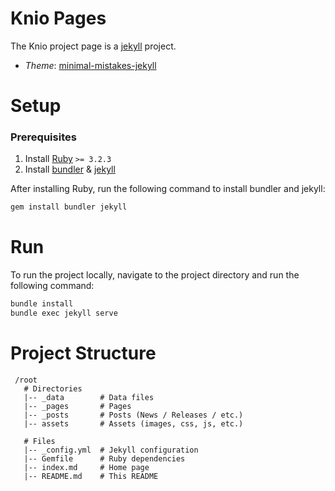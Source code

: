 # Knio Pages

The Knio project page is a [jekyll](https://jekyllrb.com/) project.

 - *Theme*: [minimal-mistakes-jekyll](https://mmistakes.github.io/minimal-mistakes/) 

# Setup
### Prerequisites
 1. Install [Ruby](https://www.ruby-lang.org/en/documentation/installation/) `>= 3.2.3`
 2. Install [bundler](https://bundler.io/) & [jekyll](https://jekyllrb.com/docs/installation/)

After installing Ruby, run the following command to install bundler and jekyll: 
 ```bash
 gem install bundler jekyll
 ```

# Run
To run the project locally, navigate to the project directory and run the following command:
```bash
bundle install
bundle exec jekyll serve
```

# Project Structure
```
 /root
   # Directories
   |-- _data        # Data files
   |-- _pages       # Pages
   |-- _posts       # Posts (News / Releases / etc.)
   |-- assets       # Assets (images, css, js, etc.)
   
   # Files
   |-- _config.yml  # Jekyll configuration
   |-- Gemfile      # Ruby dependencies
   |-- index.md     # Home page
   |-- README.md    # This README
```

